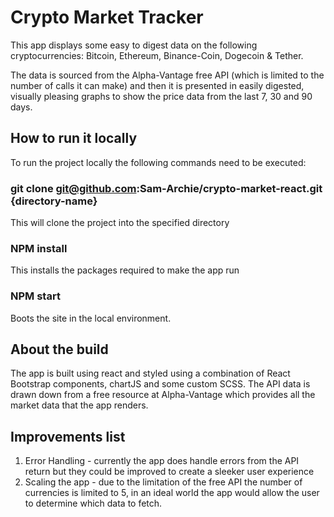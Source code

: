 # Crypto Market Tracker

This app displays some easy to digest data on the following cryptocurrencies: Bitcoin, Ethereum, Binance-Coin, Dogecoin & Tether. 

The data is sourced from the Alpha-Vantage free API (which is limited to the number of calls it can make) and then it is presented in easily digested, visually pleasing graphs to show the price data from the last 7, 30 and 90 days.

## How to run it locally

To run the project locally the following commands need to be executed:

### git clone git@github.com:Sam-Archie/crypto-market-react.git {directory-name} 
This will clone the project into the specified directory

### NPM install
This installs the packages required to make the app run

### NPM start
Boots the site in the local environment.

## About the build

The app is built using react and styled using a combination of React Bootstrap components, chartJS and some custom SCSS. The API data is drawn down from a free resource at Alpha-Vantage which provides all the market data that the app renders.

## Improvements list

1. Error Handling - currently the app does handle errors from the API return but they could be improved to create a sleeker user experience
2. Scaling the app - due to the limitation of the free API the number of currencies is limited to 5, in an ideal world the app would allow the user to determine which data to fetch.



